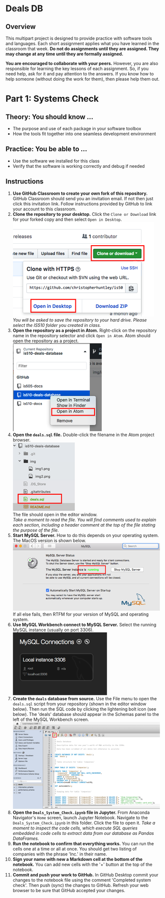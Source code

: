# Deals DB

## Overview
This multipart project is designed to provide practice with software tools and languages. Each short assignment applies what you have learned in the classroom that week. __Do not do assignments until they are assigned. They may change at any time until they are formally assigned.__

__You are encouraged to collaborate with your peers.__ However, you are also responsible for learning the key lessons of each assignment. So, if you need help, ask for it and pay attention to the answers. If you know how to help someone (without doing the work for them), then please help them out.

# Part 1: Systems Check
## Theory: You should know ...
* The purpose and use of each package in your software toolbox
* How the tools fit together into one seamless development environment

## Practice: You be able to ...
* Use the software we installed for this class
* Verify that the software is working correctly and debug if needed

## Instructions
1. __Use GitHub Classroom to create your own fork of this repository.__ GitHub Classroom should send you an invitation email. If not then just click this invitation link. Follow instructions provided by GitHub to link your account to this classroom.
2. __Clone the repository to your desktop.__ Click the `Clone or Download` link for your forked copy and then select `Open in Desktop`.  
![clone to desktop](img/img1.png)  
*You will be asked to save the repository to your hard drive. Please select the IS510 folder you created in class.*
3. __Open the repository as a project in Atom.__ Right-click on the repository name in the repository selector and click `Open in Atom`. Atom should open the repository as a project.  
![open in Atom](img/img2.png)
4. __Open the `deals.sql` file.__ Double-click the filename in the Atom project browser.  
![edit deals.sql file](img/img3.png)  
The file should open in the editor window.  
*Take a moment to read the file. You will find comments used to explain each section, including a header comment at the top of the file stating the purpose of the file.*
5. __Start MySQL Server.__ How to do this depends on your operating system. The MacOS version is shown below.  
![start MySQL Server](img/img4.png)  
If all else fails, then RTFM for your version of MySQL and operating system.
6. __Use MySQL Workbench connect to MySQL Server.__ Select the running MySQL instance (usually on port 3306).
![Open MySQL Connection](img/img5.png)
7. __Create the `deals` database from source.__ Use the File menu to open the `deals.sql` script from your repository (shown in the editor window below). Then run the SQL code by clicking the lightening bolt icon (see below).  The 'deals' database should appear in the Schemas panel to the left of the MySQL Workbench screen.  
![Copy deals.sql into MySQL Workbench](img/img6.png)  
8. __Open the `Deals_System_Check.ipynb` file in Jupyter.__ From Anaconda Navigator's `Home` screen, launch Jupyter Notebook. Navigate to the `Deals_System_Check.ipynb` in this folder. Click the file to open it.
*Take a moment to inspect the code cells, which execute SQL queries embedded in code cells to extract data from our database as Pandas DataFrames.*
9. __Run the notebook to confirm that everything works.__ You can run the cells one at a time or all at once. You should get two listing of companies with the phrase 'Inc.' in their name.
10. __Sign your name with new a Markdown cell at the bottom of the notebook.__ You can add new cells with the '+' button at the top of the notebook.
11. __Commit and push your work to GitHub.__ In GitHub Desktop commit your changes to the notebook file using the comment 'Completed system check'. Then push (sync) the changes to GitHub. Refresh your web browser to be sure that GitHub accepted your changes.
